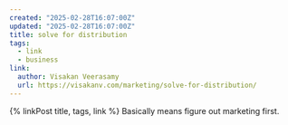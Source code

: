 ```yaml
---
created: "2025-02-28T16:07:00Z"
updated: "2025-02-28T16:07:00Z"
title: solve for distribution
tags:
  - link
  - business
link:
  author: Visakan Veerasamy
  url: https://visakanv.com/marketing/solve-for-distribution/
---
```


{% linkPost title, tags, link %} Basically means figure out marketing first.
